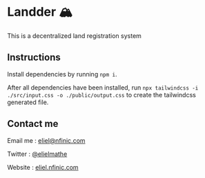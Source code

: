 # Landder 🏔
This is a decentralized land registration system

## Instructions

Install dependencies by running `npm i`.

After all dependencies have been installed, run `npx tailwindcss -i ./src/input.css -o ./public/output.css` to create the tailwindcss generated file. 



## Contact me

Email me : [eliel@nfinic.com](mailto:eliel@nfinic.com) 

Twitter : [@elielmathe](https://twitter.com/elielmathe)

Website : [eliel.nfinic.com](https://nfinic.com/eliel)
